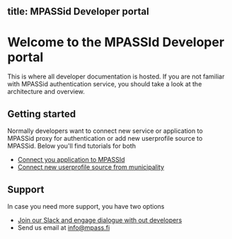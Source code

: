 title: MPASSid Developer portal
---

# Welcome to the MPASSId Developer portal

This is where all developer documentation is hosted. If you are not familiar with MPASSid authentication service, you should take a look at the architecture and overview. 


## Getting started

Normally developers want to connect new service or application to MPASSid proxy for authentication or add new userprofile source to MPASSid. Below you'll find tutorials for both
+ [Connect you application to MPASSId](tutorials/connect_app.html)
+ [Connect new userprofile source from municipality](tutorials/connect_municipality.html)


## Support

In case you need more support, you have two options
+ [Join our Slack and engage dialogue with out developers](support/slack.html)
+ Send us email at info@mpass.fi


